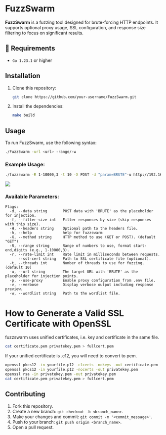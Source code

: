 # FuzzSwarm

**FuzzSwarm** is a fuzzing tool designed for brute-forcing HTTP endpoints. It supports optional proxy usage, SSL configuration, and response size filtering to focus on significant results.

## 📃 Requirements

- `Go 1.23.1` or higher

## Installation

1. Clone this repository:
    ```bash
    git clone https://github.com/your-username/FuzzSwarm.git
    ```

2. Install the dependencies:
    ```bash
    make build
    ```

## Usage

To run FuzzSwarm, use the following syntax:

```bash
./FuzzSwarm -url <url> -range/-w
```

### Example Usage:

```bash
./fuzzswarm -R 1-10000,3 -t 10 -X POST -d "param=BRUTE"-u http://192.168.1.35:5000/api/test -f 34 -v
```
<img src="https://i.imgur.com/8sf7iLI.png">

### Available Parameters:

```
Flags:
  -d, --data string       POST data with 'BRUTE' as the placeholder for injection.
  -f, --filter-size int   Filter responses by size (skip responses with this size).
  -H, --headers string    Optional path to the headers file.
  -h, --help              help for fuzzswarm
  -X, --method string     HTTP method to use (GET or POST). (default "GET")
  -R, --range string      Range of numbers to use, format start-end,digits (e.g., 1-10000,3).
  -r, --rate-limit int    Rate limit in milliseconds between requests.
      --ssl-cert string   Path to SSL certificate file (optional).
  -t, --threads int       Number of threads to use for fuzzing. (default 10)
  -u, --url string        The target URL with 'BRUTE' as the placeholder for injection points.
  -p, --use-proxy         Enable proxy configuration from .env file.
  -v, --verbose           Display verbose output including response preview.
  -w, --wordlist string   Path to the wordlist file.
```

# How to Generate a Valid SSL Certificate with OpenSSL
fuzzswarm uses unified certificates, i.e. key and certificate in the same file.

```bash
cat certificate.pem privatekey.pem > fullcert.pem
```
If your unified certificate is .c12, you will need to convert to pem.
```bash
openssl pkcs12 -in yourfile.p12 -clcerts -nokeys -out certificate.pem
openssl pkcs12 -in yourfile.p12 -nocerts -out privatekey.pem
openssl rsa -in privatekey.pem -out privatekey.pem
cat certificate.pem privatekey.pem > fullcert.pem
```

## Contributing

1. Fork this repository.
2. Create a new branch: `git checkout -b <branch_name>`.
3. Make your changes and commit: `git commit -m '<commit_message>'`.
4. Push to your branch: `git push origin <branch_name>`.
5. Open a pull request.

